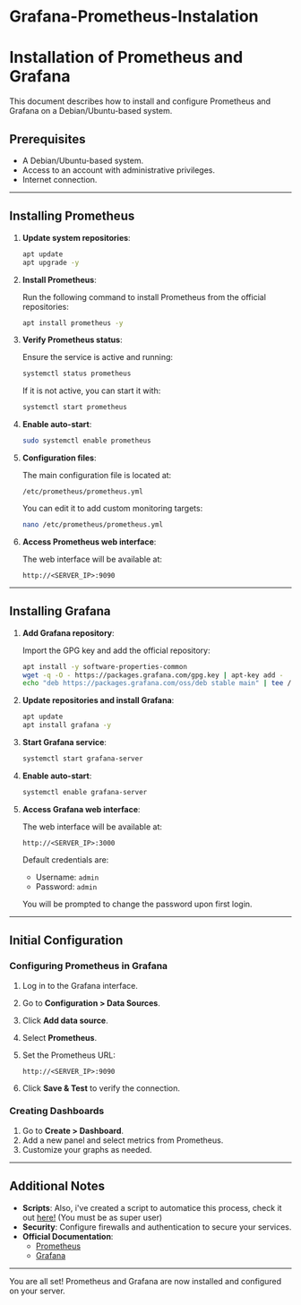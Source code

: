 # Grafana-Prometheus-Instalation

# Installation of Prometheus and Grafana

This document describes how to install and configure Prometheus and Grafana on a Debian/Ubuntu-based system.

## Prerequisites

- A Debian/Ubuntu-based system.
- Access to an account with administrative privileges.
- Internet connection.

---

## Installing Prometheus

1. **Update system repositories**:

   ```bash
   apt update
   apt upgrade -y
   ```

2. **Install Prometheus**:

   Run the following command to install Prometheus from the official repositories:

   ```bash
   apt install prometheus -y
   ```

3. **Verify Prometheus status**:

   Ensure the service is active and running:

   ```bash
   systemctl status prometheus
   ```

   If it is not active, you can start it with:

   ```bash
   systemctl start prometheus
   ```

4. **Enable auto-start**:

   ```bash
   sudo systemctl enable prometheus
   ```

5. **Configuration files**:

   The main configuration file is located at:

   ```
   /etc/prometheus/prometheus.yml
   ```

   You can edit it to add custom monitoring targets:

   ```bash
   nano /etc/prometheus/prometheus.yml
   ```

6. **Access Prometheus web interface**:

   The web interface will be available at:

   ```
   http://<SERVER_IP>:9090
   ```

---

## Installing Grafana

1. **Add Grafana repository**:

   Import the GPG key and add the official repository:

   ```bash
   apt install -y software-properties-common
   wget -q -O - https://packages.grafana.com/gpg.key | apt-key add -
   echo "deb https://packages.grafana.com/oss/deb stable main" | tee /etc/apt/sources.list.d/grafana.list
   ```

2. **Update repositories and install Grafana**:

   ```bash
   apt update
   apt install grafana -y
   ```

3. **Start Grafana service**:

   ```bash
   systemctl start grafana-server
   ```

4. **Enable auto-start**:

   ```bash
   systemctl enable grafana-server
   ```

5. **Access Grafana web interface**:

   The web interface will be available at:

   ```
   http://<SERVER_IP>:3000
   ```

   Default credentials are:
   - Username: `admin`
   - Password: `admin`

   You will be prompted to change the password upon first login.

---

## Initial Configuration

### Configuring Prometheus in Grafana

1. Log in to the Grafana interface.
2. Go to **Configuration > Data Sources**.
3. Click **Add data source**.
4. Select **Prometheus**.
5. Set the Prometheus URL:

   ```
   http://<SERVER_IP>:9090
   ```

6. Click **Save & Test** to verify the connection.

### Creating Dashboards

1. Go to **Create > Dashboard**.
2. Add a new panel and select metrics from Prometheus.
3. Customize your graphs as needed.

---

## Additional Notes
- **Scripts**: Also, i've created a script to automatice this process, check it out [here!](/scripts) (You must be as super user)
- **Security**: Configure firewalls and authentication to secure your services.
- **Official Documentation**:
  - [Prometheus](https://prometheus.io/docs/)
  - [Grafana](https://grafana.com/docs/)

---

You are all set! Prometheus and Grafana are now installed and configured on your server.
